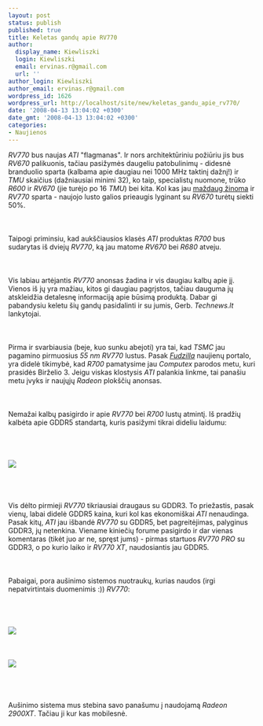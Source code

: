 ```yaml
---
layout: post
status: publish
published: true
title: Keletas gandų apie RV770
author:
  display_name: Kiewliszki
  login: Kiewliszki
  email: ervinas.r@gmail.com
  url: ''
author_login: Kiewliszki
author_email: ervinas.r@gmail.com
wordpress_id: 1626
wordpress_url: http://localhost/site/new/keletas_gandu_apie_rv770/
date: '2008-04-13 13:04:02 +0300'
date_gmt: '2008-04-13 13:04:02 +0300'
categories:
- Naujienos
---
```

<p><i>RV770</i> bus naujas <i>ATI</i> &quot;flagmanas&quot;. Ir nors architektūriniu požiūriu jis bus <i>RV670</i> palikuonis, tačiau pasižymės daugeliu patobulinimų - didesnė branduolio sparta (kalbama apie daugiau nei 1000 MHz taktinį dažnį!) ir <i>TMU</i> skaičius (dažniausiai minimi 32), ko taip, specialistų nuomone, trūko <i>R600</i> ir <i>RV670</i> (jie turėjo po 16 <i>TMU</i>) bei kita. Kol kas jau <a class="ns" href="http://www.technews.lt/index.php?id=Kas&amp;Id=1014">maždaug žinoma</a> ir <i>RV770</i> sparta - naujojo lusto galios prieaugis lyginant su <i>RV670</i> turėtų siekti 50%.<br />
<br><br />
<br>Taipogi priminsiu, kad aukščiausios klasės <i>ATI</i> produktas <i>R700</i> bus sudarytas iš dviejų <i>RV770</i>, ką jau matome <i>RV670</i> bei <i>R680</i> atveju.<br />
<br><br />
<br>Vis labiau artėjantis <i>RV770</i> anonsas žadina ir vis daugiau kalbų apie jį. Vienos iš jų yra mažiau, kitos gi daugiau pagrįstos, tačiau dauguma jų atskleidžia detalesnę informaciją apie būsimą produktą. Dabar gi pabandysiu keletu šių gandų pasidalinti ir su jumis, Gerb. <i>Technews.lt</i> lankytojai.<br />
<br><br />
<br>Pirma ir svarbiausia (beje, kuo sunku abejoti) yra tai, kad <i>TSMC</i> jau pagamino pirmuosius <i>55 nm RV770</i> lustus. Pasak <a class="ns" href="http://www.fudzilla.com/index.php?option=com_content&amp;task=view&amp;id=6721&amp;Itemid=1"><i>Fudzilla</i></a> naujienų portalo, yra didelė tikimybė, kad <i>R700</i> pamatysime jau <i>Computex</i> parodos metu, kuri prasidės Birželio 3. Jeigu viskas klostysis <i>ATI</i> palankia linkme, tai panašiu metu įvyks ir naujųjų <i>Radeon</i> plokščių anonsas.<br />
<br><br />
<br>Nemažai kalbų pasigirdo ir apie <i>RV770</i> bei <i>R700</i> lustų atmintį. Iš pradžių kalbėta apie GDDR5 standartą, kuris pasižymi tikrai dideliu laidumu:<br />
<br><br />
<br><br><img src="http://www.3dnews.ru/_imgdata/img/2008/04/13/79607.jpg"><br><br />
<br><br />
<br>Vis dėlto pirmieji <i>RV770</i> tikriausiai draugaus su GDDR3. To priežastis, pasak vienų, labai didelė GDDR5 kaina, kuri kol kas ekonomiškai <i>ATI</i> nenaudinga. Pasak kitų, <i>ATI</i> jau išbandė <i>RV770</i> su GDDR5, bet pagreitėjimas, palyginus GDDR3, jų netenkina. Viename kiniečių forume pasigirdo ir dar vienas komentaras (tikėt juo ar ne, spręst jums) - pirmas startuos <i>RV770 PRO</i> su GDDR3, o po kurio laiko ir <i>RV770 XT</i>, naudosiantis jau GDDR5.<br />
<br><br />
<br>Pabaigai, pora aušinimo sistemos nuotraukų, kurias naudos (irgi nepatvirtintais duomenimis :)) <i>RV770</i>:<br />
<br><br />
<br><br><img src="http://www.3dnews.ru/_imgdata/img/2008/04/13/79605.jpg"><br> <br />
<br><br><img src="http://www.3dnews.ru/_imgdata/img/2008/04/13/79606.jpg"><br><br />
<br><br />
<br>Aušinimo sistema mus stebina savo panašumu į naudojamą <i>Radeon 2900XT</i>. Tačiau ji kur kas mobilesnė.</p>
